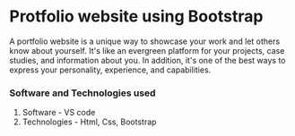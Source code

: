 # Protfolio website using Bootstrap
A portfolio website is a unique way to showcase your work and let others know about yourself. It's like an evergreen platform for your projects, case studies, and information about you. In addition, it's one of the best ways to express your personality, experience, and capabilities.

### Software and Technologies used ###

1. Software - VS code
2. Technologies - Html, Css, Bootstrap
